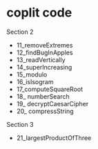 # coplit code 


Section 2
- 11_removeExtremes
- 12_findBugInApples
- 13_readVertically
- 14_superIncreasing
- 15_modulo
- 16_isIsogram
- 17_computeSquareRoot
- 18_ numberSearch
- 19_ decryptCaesarCipher
- 20_ compressString

Section 3
- 21_largestProductOfThree

